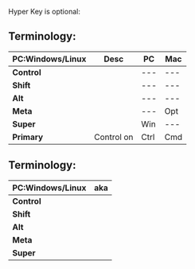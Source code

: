 

Hyper Key is optional:

## Terminology:            
| PC:Windows/Linux | Desc       | PC   | Mac |
|------------------|------------|------|-----|
| **Control**      |            | ---  | --- |
| **Shift**        |            | ---  | --- |
| **Alt**          |            | ---  | --- |
| **Meta**         |            | ---  | Opt |
| **Super**        |            | Win  | --- |
| **Primary**      | Control on | Ctrl | Cmd |

## Terminology:            
| PC:Windows/Linux | aka |
|------------------|-----|
| **Control**      |     |  
| **Shift**        |     |
| **Alt**          |     |
| **Meta**         |     |
| **Super**        |     |
